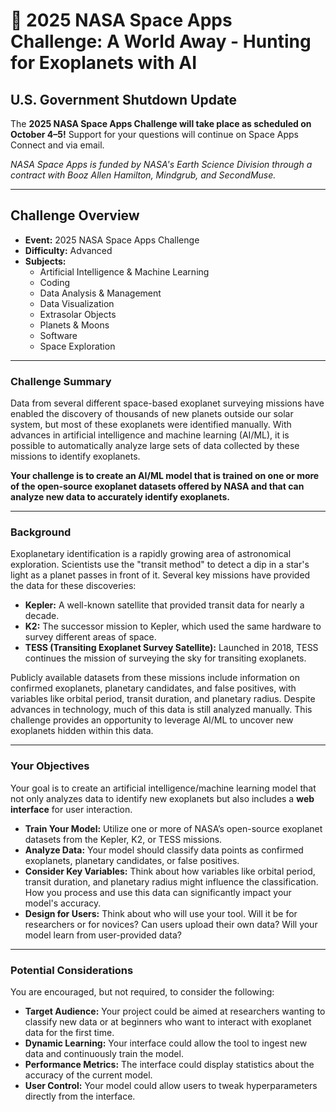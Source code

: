 # 🚀 2025 NASA Space Apps Challenge: A World Away - Hunting for Exoplanets with AI

## U.S. Government Shutdown Update

The **2025 NASA Space Apps Challenge will take place as scheduled on October 4–5!** Support for your questions will continue on Space Apps Connect and via email.

*NASA Space Apps is funded by NASA's Earth Science Division through a contract with Booz Allen Hamilton, Mindgrub, and SecondMuse.*

---

## Challenge Overview

- **Event:** 2025 NASA Space Apps Challenge
- **Difficulty:** Advanced
- **Subjects:**
    - Artificial Intelligence & Machine Learning
    - Coding
    - Data Analysis & Management
    - Data Visualization
    - Extrasolar Objects
    - Planets & Moons
    - Software
    - Space Exploration

---

### Challenge Summary

Data from several different space-based exoplanet surveying missions have enabled the discovery of thousands of new planets outside our solar system, but most of these exoplanets were identified manually. With advances in artificial intelligence and machine learning (AI/ML), it is possible to automatically analyze large sets of data collected by these missions to identify exoplanets.

**Your challenge is to create an AI/ML model that is trained on one or more of the open-source exoplanet datasets offered by NASA and that can analyze new data to accurately identify exoplanets.**

---

### Background

Exoplanetary identification is a rapidly growing area of astronomical exploration. Scientists use the "transit method" to detect a dip in a star's light as a planet passes in front of it. Several key missions have provided the data for these discoveries:

*   **Kepler:** A well-known satellite that provided transit data for nearly a decade.
*   **K2:** The successor mission to Kepler, which used the same hardware to survey different areas of space.
*   **TESS (Transiting Exoplanet Survey Satellite):** Launched in 2018, TESS continues the mission of surveying the sky for transiting exoplanets.

Publicly available datasets from these missions include information on confirmed exoplanets, planetary candidates, and false positives, with variables like orbital period, transit duration, and planetary radius. Despite advances in technology, much of this data is still analyzed manually. This challenge provides an opportunity to leverage AI/ML to uncover new exoplanets hidden within this data.

---

### Your Objectives

Your goal is to create an artificial intelligence/machine learning model that not only analyzes data to identify new exoplanets but also includes a **web interface** for user interaction.

-   **Train Your Model:** Utilize one or more of NASA’s open-source exoplanet datasets from the Kepler, K2, or TESS missions.
-   **Analyze Data:** Your model should classify data points as confirmed exoplanets, planetary candidates, or false positives.
-   **Consider Key Variables:** Think about how variables like orbital period, transit duration, and planetary radius might influence the classification. How you process and use this data can significantly impact your model's accuracy.
-   **Design for Users:** Think about who will use your tool. Will it be for researchers or for novices? Can users upload their own data? Will your model learn from user-provided data?

---

### Potential Considerations

You are encouraged, but not required, to consider the following:

*   **Target Audience:** Your project could be aimed at researchers wanting to classify new data or at beginners who want to interact with exoplanet data for the first time.
*   **Dynamic Learning:** Your interface could allow the tool to ingest new data and continuously train the model.
*   **Performance Metrics:** The interface could display statistics about the accuracy of the current model.
*   **User Control:** Your model could allow users to tweak hyperparameters directly from the interface.